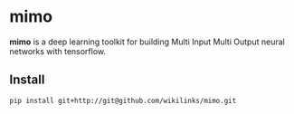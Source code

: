 mimo
====

__mimo__ is a deep learning toolkit for building Multi Input Multi Output neural networks with tensorflow.

## Install
```bash
pip install git+http://git@github.com/wikilinks/mimo.git
```
